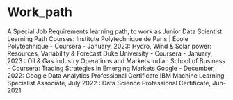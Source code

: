 # Work_path
A Special Job Requirements learning path, to work as Junior Data Scientist 
Learning Path Courses: 
Institute Polytechnique de Paris | École Polytechnique - Coursera - January, 2023: Hydro, Wind & Solar power: Resources, Variability & Forecast
Duke University - Coursera - January, 2023 : Oil & Gas Industry Operations and Markets
Indian School of Business - Coursera: Trading Strategies in Emerging Markets
Google - December, 2022: Google Data Analytics Professional Certificate
IBM Machine Learning Specialist Associate, July 2022 : Data Science Professional Certificate, Jun-2021 
